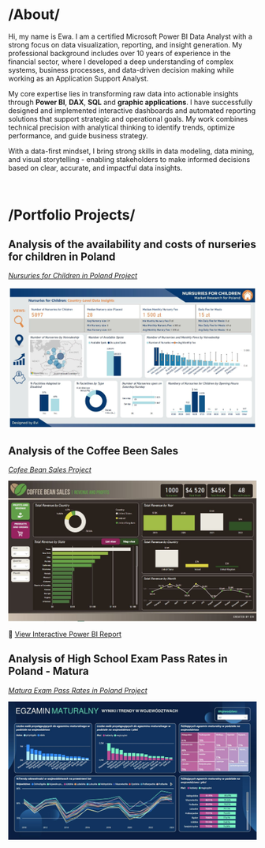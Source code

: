 # /About/

Hi, my name is Ewa. I am a certified Microsoft Power BI Data Analyst with a strong focus on data visualization, reporting, and insight generation. My professional background includes over 10 years of experience in the financial sector, where I developed a deep understanding of complex systems, business processes, and data-driven decision making while working as an Application Support Analyst. 

My core expertise lies in transforming raw data into actionable insights through <B>Power BI</B>, <B>DAX</B>, <B>SQL</B> and <B>graphic applications</B>. I have successfully designed and implemented interactive dashboards and automated reporting solutions that support strategic and operational goals. My work combines technical precision with analytical thinking to identify trends, optimize performance, and guide business strategy. 

With a data-first mindset, I bring strong skills in data modeling, data mining, and visual storytelling - enabling stakeholders to make informed decisions based on clear, accurate, and impactful data insights. 

<BR>

# /Portfolio Projects/
## Analysis of the availability and costs of nurseries for children in Poland
 
  *<a href="https://analysteva.github.io/Project1-/"> Nursuries for Children in Poland Project</a>* <BR>
  
  <img src="assets/img/KN_screen1.JPG" alt="Example Image">

## Analysis of the Coffee Been Sales
 
  *<a href="https://analysteva.github.io/Project3"> Cofee Bean Sales Project </a>*<BR>
  
  <a href="https://app.powerbi.com/reportEmbed?reportId=25340aaa-67c0-475a-abaa-68c082a03b22&autoAuth=true&ctid=414b5921-fe6b-4ff6-9ab9-798be0736325" target="_blank">
    <img src="assets/img/CB_1.JPG" alt="Example Image" style="cursor: pointer;">
  </a>

 🔗 [View Interactive Power BI Report](https://analysteva.github.io/powerbi-report/)
 
## Analysis of High School Exam Pass Rates in Poland - Matura
 
  *<a href="https://analysteva.github.io/Project2/"> Matura Exam Pass Rates in Poland Project </a>*<BR>
  
  <img src="assets/img/PL_M2.JPG" alt="Example Image">
  


<!--
## Projects
### Data Professional Survery Breakdown 
<a href="https://github.com/analysteva/Project1-.git">Project 1</a>

<a href="https://analysteva.github.io/Project1-/">Project 2</a> 
-->

